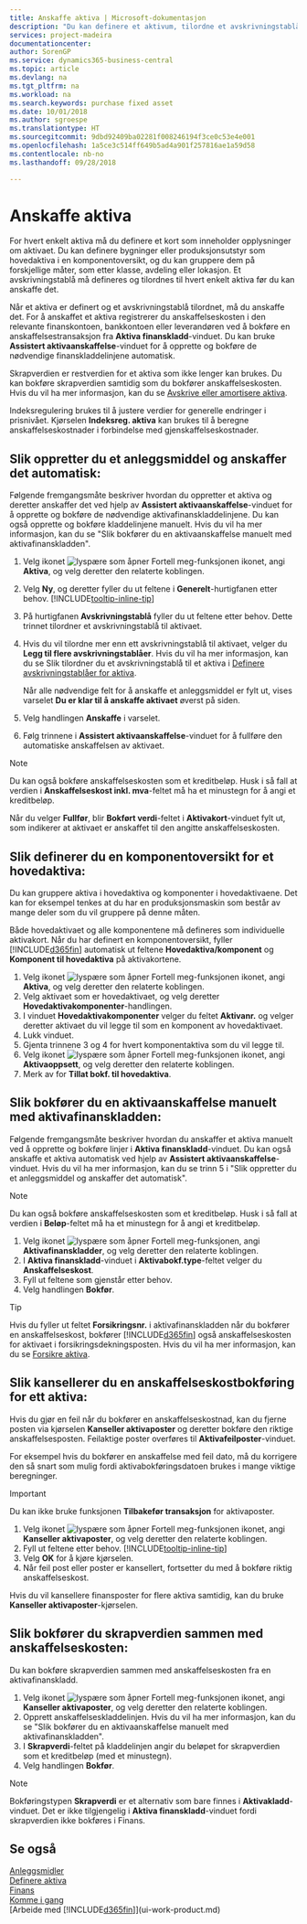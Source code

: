 ```yaml
---
title: Anskaffe aktiva | Microsoft-dokumentasjon
description: "Du kan definere et aktivum, tilordne et avskrivningstablå og registrere anskaffelseskosten for aktivumet."
services: project-madeira
documentationcenter: 
author: SorenGP
ms.service: dynamics365-business-central
ms.topic: article
ms.devlang: na
ms.tgt_pltfrm: na
ms.workload: na
ms.search.keywords: purchase fixed asset
ms.date: 10/01/2018
ms.author: sgroespe
ms.translationtype: HT
ms.sourcegitcommit: 9dbd92409ba02281f008246194f3ce0c53e4e001
ms.openlocfilehash: 1a5ce3c514ff649b5ad4a901f257816ae1a59d58
ms.contentlocale: nb-no
ms.lasthandoff: 09/28/2018

---
```

# <a name="acquire-fixed-assets"></a>Anskaffe aktiva
For hvert enkelt aktiva må du definere et kort som inneholder opplysninger om aktivaet. Du kan definere bygninger eller produksjonsutstyr som hovedaktiva i en komponentoversikt, og du kan gruppere dem på forskjellige måter, som etter klasse, avdeling eller lokasjon. Et avskrivningstablå må defineres og tilordnes til hvert enkelt aktiva før du kan anskaffe det.

Når et aktiva er definert og et avskrivningstablå tilordnet, må du anskaffe det. For å anskaffet et aktiva registrerer du anskaffelseskosten i den relevante finanskontoen, bankkontoen eller leverandøren ved å bokføre en anskaffelsestransaksjon fra **Aktiva finanskladd**-vinduet. Du kan bruke **Assistert aktivaanskaffelse**-vinduet for å opprette og bokføre de nødvendige finanskladdelinjene automatisk.

Skrapverdien er restverdien for et aktiva som ikke lenger kan brukes. Du kan bokføre skrapverdien samtidig som du bokfører anskaffelseskosten. Hvis du vil ha mer informasjon, kan du se [Avskrive eller amortisere aktiva](fa-how-depreciate-amortize.md).

Indeksregulering brukes til å justere verdier for generelle endringer i prisnivået. Kjørselen **Indeksreg. aktiva** kan brukes til å beregne anskaffelseskostnader i forbindelse med gjenskaffelseskostnader.

## <a name="to-create-a-fixed-asset-and-acquire-it-automatically"></a>Slik oppretter du et anleggsmiddel og anskaffer det automatisk:
Følgende fremgangsmåte beskriver hvordan du oppretter et aktiva og deretter anskaffer det ved hjelp av **Assistert aktivaanskaffelse**-vinduet for å opprette og bokføre de nødvendige aktivafinanskladdelinjene. Du kan også opprette og bokføre kladdelinjene manuelt. Hvis du vil ha mer informasjon, kan du se "Slik bokfører du en aktivaanskaffelse manuelt med aktivafinanskladden".

1. Velg ikonet ![lyspære som åpner Fortell meg-funksjonen](media/ui-search/search_small.png "Fortell hva du vil gjøre") ikonet, angi **Aktiva**, og velg deretter den relaterte koblingen.  
2. Velg **Ny**, og deretter fyller du ut feltene i **Generelt**-hurtigfanen etter behov. [!INCLUDE[tooltip-inline-tip](includes/tooltip-inline-tip_md.md)]
3. På hurtigfanen **Avskrivningstablå** fyller du ut feltene etter behov. Dette trinnet tilordner et avskrivningstablå til aktivaet.  
4. Hvis du vil tilordne mer enn ett avskrivningstablå til aktivaet, velger du **Legg til flere avskrivningstablåer**. Hvis du vil ha mer informasjon, kan du se Slik tilordner du et avskrivningstablå til et aktiva i [Definere avskrivningstablåer for aktiva](fa-how-setup-depreciation.md).

    Når alle nødvendige felt for å anskaffe et anleggsmiddel er fylt ut, vises varselet **Du er klar til å anskaffe aktivaet** øverst på siden.
5. Velg handlingen **Anskaffe** i varselet.
6. Følg trinnene i **Assistert aktivaanskaffelse**-vinduet for å fullføre den automatiske anskaffelsen av aktivaet.

> [!NOTE]  
>   Du kan også bokføre anskaffelseskosten som et kreditbeløp. Husk i så fall at verdien i **Anskaffelseskost inkl. mva**-feltet må ha et minustegn for å angi et kreditbeløp.

Når du velger **Fullfør**, blir **Bokført verdi**-feltet i **Aktivakort**-vinduet fylt ut, som indikerer at aktivaet er anskaffet til den angitte anskaffelseskosten.  

## <a name="to-set-up-a-component-list-for-a-main-asset"></a>Slik definerer du en komponentoversikt for et hovedaktiva:
Du kan gruppere aktiva i hovedaktiva og komponenter i hovedaktivaene. Det kan for eksempel tenkes at du har en produksjonsmaskin som består av mange deler som du vil gruppere på denne måten.  

Både hovedaktivaet og alle komponentene må defineres som individuelle aktivakort. Når du har definert en komponentoversikt, fyller [!INCLUDE[d365fin](includes/d365fin_md.md)] automatisk ut feltene **Hovedaktiva/komponent** og **Komponent til hovedaktiva** på aktivakortene.

1. Velg ikonet ![lyspære som åpner Fortell meg-funksjonen](media/ui-search/search_small.png "Fortell hva du vil gjøre") ikonet, angi **Aktiva**, og velg deretter den relaterte koblingen.
2. Velg aktivaet som er hovedaktivaet, og velg deretter **Hovedaktivakomponenter**-handlingen.
3. I vinduet **Hovedaktivakomponenter** velger du feltet **Aktivanr.** og velger deretter aktivaet du vil legge til som en komponent av hovedaktivaet.
4. Lukk vinduet.
5. Gjenta trinnene 3 og 4 for hvert komponentaktiva som du vil legge til.
6. Velg ikonet ![lyspære som åpner Fortell meg-funksjonen](media/ui-search/search_small.png "Fortell hva du vil gjøre") ikonet, angi **Aktivaoppsett**, og velg deretter den relaterte koblingen.
7. Merk av for **Tillat bokf. til hovedaktiva**.

## <a name="to-post-a-fixed-asset-acquisition-manually-with-the-fixed-asset-gl-journal"></a>Slik bokfører du en aktivaanskaffelse manuelt med aktivafinanskladden:
Følgende fremgangsmåte beskriver hvordan du anskaffer et aktiva manuelt ved å opprette og bokføre linjer i **Aktiva finanskladd**-vinduet. Du kan også anskaffe et aktiva automatisk ved hjelp av **Assistert aktivaanskaffelse**-vinduet. Hvis du vil ha mer informasjon, kan du se trinn 5 i "Slik oppretter du et anleggsmiddel og anskaffer det automatisk".

> [!NOTE]  
>   Du kan også bokføre anskaffelseskosten som et kreditbeløp. Husk i så fall at verdien i **Beløp**-feltet må ha et minustegn for å angi et kreditbeløp.

1. Velg ikonet ![lyspære som åpner Fortell meg-funksjonen](media/ui-search/search_small.png "Fortell hva du vil gjøre"), angi **Aktivafinanskladder**, og velg deretter den relaterte koblingen.
2. I **Aktiva finanskladd**-vinduet i **Aktivabokf.type**-feltet velger du **Anskaffelseskost**.
3. Fyll ut feltene som gjenstår etter behov.
4. Velg handlingen **Bokfør**.  

> [!TIP]  
>   Hvis du fyller ut feltet **Forsikringsnr.** i aktivafinanskladden når du bokfører en anskaffelseskost, bokfører [!INCLUDE[d365fin](includes/d365fin_md.md)] også anskaffelseskosten for aktivaet i forsikringsdekningsposten. Hvis du vil ha mer informasjon, kan du se [Forsikre aktiva](fa-how-insure.md).

## <a name="to-cancel-an-acquisition-cost-posting-for-one-fixed-asset"></a>Slik kansellerer du en anskaffelseskostbokføring for ett aktiva:
Hvis du gjør en feil når du bokfører en anskaffelseskostnad, kan du fjerne posten via kjørselen **Kanseller aktivaposter** og deretter bokføre den riktige anskaffelsesposten. Feilaktige poster overføres til **Aktivafeilposter**-vinduet.

For eksempel hvis du bokfører en anskaffelse med feil dato, må du korrigere den så snart som mulig fordi aktivabokføringsdatoen brukes i mange viktige beregninger.

> [!IMPORTANT]  
>   Du kan ikke bruke funksjonen **Tilbakefør transaksjon** for aktivaposter.

1. Velg ikonet ![lyspære som åpner Fortell meg-funksjonen](media/ui-search/search_small.png "Fortell hva du vil gjøre") ikonet, angi **Kanseller aktivaposter**, og velg deretter den relaterte koblingen.
2. Fyll ut feltene etter behov. [!INCLUDE[tooltip-inline-tip](includes/tooltip-inline-tip_md.md)]
3. Velg **OK** for å kjøre kjørselen.
4. Når feil post eller poster er kansellert, fortsetter du med å bokføre riktig anskaffelseskost.

Hvis du vil kansellere finansposter for flere aktiva samtidig, kan du bruke **Kanseller aktivaposter**-kjørselen.

## <a name="to-post-the-salvage-value-together-with-the-acquisition-cost"></a>Slik bokfører du skrapverdien sammen med anskaffelseskosten:
Du kan bokføre skrapverdien sammen med anskaffelseskosten fra en aktivafinanskladd.    

1. Velg ikonet ![lyspære som åpner Fortell meg-funksjonen](media/ui-search/search_small.png "Fortell hva du vil gjøre") ikonet, angi **Kanseller aktivaposter**, og velg deretter den relaterte koblingen.
2. Opprett anskaffelseskladdelinjen. Hvis du vil ha mer informasjon, kan du se "Slik bokfører du en aktivaanskaffelse manuelt med aktivafinanskladden".
3. I **Skrapverdi**-feltet på kladdelinjen angir du beløpet for skrapverdien som et kreditbeløp (med et minustegn).
4. Velg handlingen **Bokfør**.

> [!NOTE]  
>   Bokføringstypen **Skrapverdi** er et alternativ som bare finnes i **Aktivakladd**-vinduet. Det er ikke tilgjengelig i **Aktiva finanskladd**-vinduet fordi skrapverdien ikke bokføres i Finans.

## <a name="see-also"></a>Se også
[Anleggsmidler](fa-manage.md)  
[Definere aktiva](fa-setup.md)  
[Finans](finance.md)  
[Komme i gang](product-get-started.md)  
[Arbeide med [!INCLUDE[d365fin](includes/d365fin_md.md)]](ui-work-product.md)

